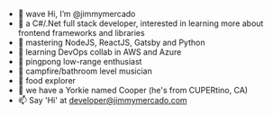 - 👋 wave Hi, I’m @jimmymercado
- 👀 a C#/.Net full stack developer, interested in learning more about frontend frameworks and libraries
- 🥇 mastering NodeJS, ReactJS, Gatsby and Python
- 🥅 learning DevOps collab in AWS and Azure
- 🏓 pingpong low-range enthusiast
- 🎸 campfire/bathroom level musician
- 🍝 food explorer 
- 🐶 we have a Yorkie named Cooper (he's from CUPERtino, CA)
- 📫 Say 'Hi' at developer@jimmymercado.com


